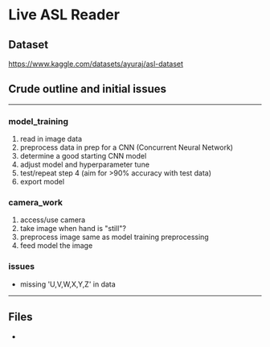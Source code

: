 # Live ASL Reader

## Dataset
https://www.kaggle.com/datasets/ayuraj/asl-dataset

## Crude outline and initial issues
-------------------------
### model_training
1. read in image data
2. preprocess data in prep for a CNN (Concurrent Neural Network)
3. determine a good starting CNN model
4. adjust model and hyperparameter tune
5. test/repeat step 4 (aim for >90% accuracy with test data)
6. export model

### camera_work
1. access/use camera
2. take image when hand is "still"?
3. preprocess image same as model training preprocessing
4. feed model the image

### issues
- missing 'U,V,W,X,Y,Z' in data

-------------------------



## Files
- 